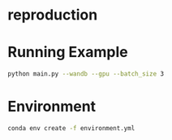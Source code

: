 # reproduction

# Running Example
```bash
python main.py --wandb --gpu --batch_size 3
```

# Environment
```bash
conda env create -f environment.yml
```